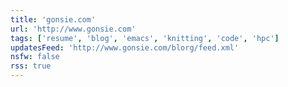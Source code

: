 ```yaml
---
title: 'gonsie.com'
url: 'http://www.gonsie.com'
tags: ['resume', 'blog', 'emacs', 'knitting', 'code', 'hpc']
updatesFeed: 'http://www.gonsie.com/blorg/feed.xml'
nsfw: false
rss: true
---
```

